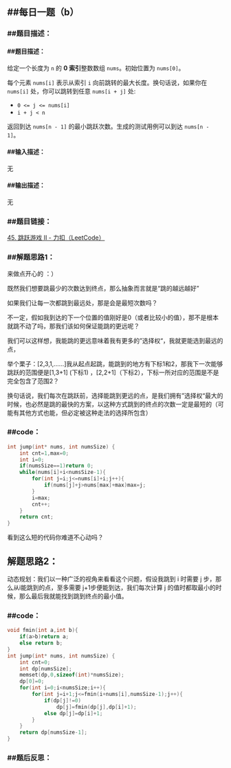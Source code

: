 ## ##每日一题（b）

### ##题目描述：

#### 		##题目描述：

给定一个长度为 `n` 的 **0 索引**整数数组 `nums`。初始位置为 `nums[0]`。

每个元素 `nums[i]` 表示从索引 `i` 向前跳转的最大长度。换句话说，如果你在 `nums[i]` 处，你可以跳转到任意 `nums[i + j]` 处:

- `0 <= j <= nums[i]` 
- `i + j < n`

返回到达 `nums[n - 1]` 的最小跳跃次数。生成的测试用例可以到达 `nums[n - 1]`。

#### 		##输入描述：

无

#### 		##输出描述：

无

### ##题目链接：

[45. 跳跃游戏 II - 力扣（LeetCode）](https://leetcode.cn/problems/jump-game-ii/description/)

### ##解题思路1：

来做点开心的  ：）

既然我们想要跳最少的次数达到终点，那么抽象而言就是“跳的越远越好”

如果我们让每一次都跳到最远处，那是会是最短次数吗？

不一定，假如我到达的下一个位置的值刚好是0（或者比较小的值），那不是根本就跳不动了吗，那我们该如何保证能跳的更远呢？

我们可以这样想，我能跳的更远意味着我有更多的”选择权“，我就更能选到最远的点，

举个栗子：[2,3,1,......]我从起点起跳，能跳到的地方有下标1和2，那我下一次能够跳跃的范围便是[1,3+1] (下标1) ，[2,2+1]（下标2），下标一所对应的范围是不是完全包含了范围2？

换句话说，我们每次在跳跃前，选择能跳到更远的点，是我们拥有”选择权“最大的时候，也必然是跳的最快的方案，以这种方式跳到的终点的次数一定是最短的（可能有其他方式也能，但必定被这种走法的选择所包含）

### ##code：

```c
int jump(int* nums, int numsSize) {
    int cnt=1,max=0;
    int i=0;
    if(numsSize==1)return 0;
    while(nums[i]+i<numsSize-1){
        for(int j=i;j<=nums[i]+i;j++){
            if(nums[j]+j>nums[max]+max)max=j;
        }
        i=max;
        cnt++;
    }
    return cnt;
}
```

看到这么短的代码你难道不心动吗？

## 解题思路2：

动态规划：我们以一种广泛的视角来看看这个问题，假设我跳到 i 时需要 j 步，那么从i能跳到的点，至多需要 j+1步便能到达，我们每次计算 j 的值时都取最小的时候，那么最后我就能找到跳到终点的最小值。

###  ##code：

```c
void fmin(int a,int b){
    if(a>b)return a;
    else return b;
}
int jump(int* nums, int numsSize) {
    int cnt=0;
    int dp[numsSize];
    memset(dp,0,sizeof(int)*numsSize);
    dp[0]=0;
    for(int i=0;i<numsSize;i++){
        for(int j=i+1;j<=fmin(i+nums[i],numsSize-1);j++){
            if(dp[j]!=0)
                dp[j]=fmin(dp[j],dp[i]+1);
            else dp[j]=dp[i]+1;
        }
    }
    return dp[numsSize-1];
}
```



### ##题后反思：